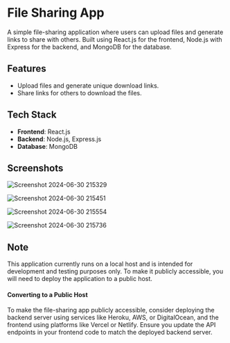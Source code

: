 # File Sharing App

A simple file-sharing application where users can upload files and generate links to share with others. Built using React.js for the frontend, Node.js with Express for the backend, and MongoDB for the database.

## Features

- Upload files and generate unique download links.
- Share links for others to download the files.

## Tech Stack

- **Frontend**: React.js
- **Backend**: Node.js, Express.js
- **Database**: MongoDB

## Screenshots


![Screenshot 2024-06-30 215329](https://github.com/goureeshr/FileShare-app/assets/104846398/b279c4ff-fd15-4678-98b5-c0d10a7cce1c)


![Screenshot 2024-06-30 215451](https://github.com/goureeshr/FileShare-app/assets/104846398/068d70d9-fb25-4281-a969-995c30df45b7)


![Screenshot 2024-06-30 215554](https://github.com/goureeshr/FileShare-app/assets/104846398/302d3cec-55f0-4399-af39-20c41b6dabf1)


![Screenshot 2024-06-30 215736](https://github.com/goureeshr/FileShare-app/assets/104846398/2edc4ac2-37e4-4b05-9ebd-87732589f13f)


## Note

This application currently runs on a local host and is intended for development and testing purposes only. To make it publicly accessible, you will need to deploy the application to a public host.

#### Converting to a Public Host

To make the file-sharing app publicly accessible, consider deploying the backend server using services like Heroku, AWS, or DigitalOcean, and the frontend using platforms like Vercel or Netlify. Ensure you update the API endpoints in your frontend code to match the deployed backend server.
